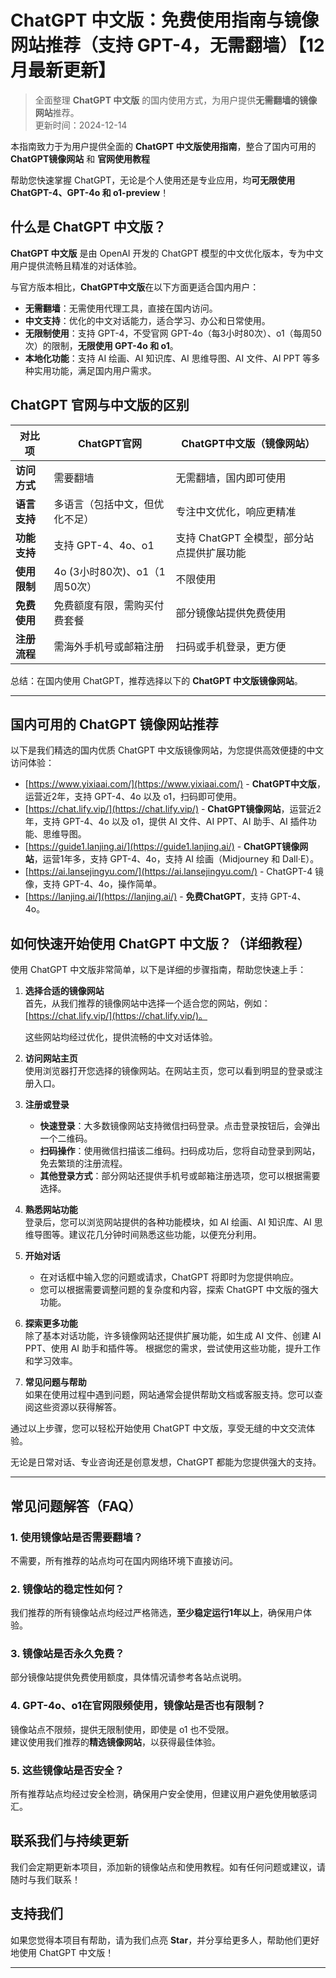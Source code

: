 # ChatGPT 中文版：免费使用指南与镜像网站推荐（支持 GPT-4，无需翻墙）【12月最新更新】

> 全面整理 **ChatGPT 中文版** 的国内使用方式，为用户提供**无需翻墙的镜像网站**推荐。  
> 更新时间：2024-12-14

本指南致力于为用户提供全面的 **ChatGPT 中文版使用指南**，整合了国内可用的 **ChatGPT镜像网站** 和 **官网使用教程**

帮助您快速掌握 ChatGPT，无论是个人使用还是专业应用，均**可无限使用 ChatGPT-4、GPT-4o 和 o1-preview**！

## 什么是 ChatGPT 中文版？

**ChatGPT 中文版** 是由 OpenAI 开发的 ChatGPT 模型的中文优化版本，专为中文用户提供流畅且精准的对话体验。

与官方版本相比，**ChatGPT中文版**在以下方面更适合国内用户：

- **无需翻墙**：无需使用代理工具，直接在国内访问。
- **中文支持**：优化的中文对话能力，适合学习、办公和日常使用。
- **无限制使用**：支持 GPT-4，不受官网 GPT-4o（每3小时80次）、o1（每周50次）的限制，**无限使用 GPT-4o 和 o1**。
- **本地化功能**：支持 AI 绘画、AI 知识库、AI 思维导图、AI 文件、AI PPT 等多种实用功能，满足国内用户需求。

## ChatGPT 官网与中文版的区别
| 对比项 | ChatGPT官网 | ChatGPT中文版（镜像网站）|
|-------- |-------- |-------- |
| **访问方式** | 需要翻墙 | 无需翻墙，国内即可使用 |
| **语言支持** | 多语言（包括中文，但优化不足） | 专注中文优化，响应更精准 |
| **功能支持** | 支持 GPT-4、4o、o1 | 支持 ChatGPT 全模型，部分站点提供扩展功能 |
| **使用限制** | 4o (3小时80次)、o1（1周50次） | 不限使用 |
| **免费使用** | 免费额度有限，需购买付费套餐 | 部分镜像站提供免费使用 |
| **注册流程** | 需海外手机号或邮箱注册 | 扫码或手机登录，更方便 |

总结：在国内使用 ChatGPT，推荐选择以下的 **ChatGPT 中文版镜像网站**。

---

## 国内可用的 ChatGPT 镜像网站推荐

以下是我们精选的国内优质 ChatGPT 中文版镜像网站，为您提供高效便捷的中文访问体验：

- [https://www.yixiaai.com/](https://www.yixiaai.com/) - **ChatGPT中文版**，运营近2年，支持 GPT-4、4o 以及 o1，扫码即可使用。
- [https://chat.lify.vip/](https://chat.lify.vip/) - **ChatGPT镜像网站**，运营近2年，支持 GPT-4、4o 以及 o1，提供 AI 文件、AI PPT、AI 助手、AI 插件功能、思维导图。
- [https://guide1.lanjing.ai/](https://guide1.lanjing.ai/) - **ChatGPT镜像网站**，运营1年多，支持 GPT-4、4o，支持 AI 绘画（Midjourney 和 Dall·E）。
- [https://ai.lansejingyu.com/](https://ai.lansejingyu.com/) - ChatGPT-4 镜像，支持 GPT-4、4o，操作简单。
- [https://lanjing.ai/](https://lanjing.ai/) - **免费ChatGPT**，支持 GPT-4、4o。


## 如何快速开始使用 ChatGPT 中文版？（详细教程）

使用 ChatGPT 中文版非常简单，以下是详细的步骤指南，帮助您快速上手：

1. **选择合适的镜像网站**  
   首先，从我们推荐的镜像网站中选择一个适合您的网站，例如：[https://chat.lify.vip/](https://chat.lify.vip/)。

   这些网站均经过优化，提供流畅的中文对话体验。

2. **访问网站主页**  
   使用浏览器打开您选择的镜像网站。在网站主页，您可以看到明显的登录或注册入口。

3. **注册或登录**  
   - **快速登录**：大多数镜像网站支持微信扫码登录。点击登录按钮后，会弹出一个二维码。
   - **扫码操作**：使用微信扫描该二维码。扫码成功后，您将自动登录到网站，免去繁琐的注册流程。
   - **其他登录方式**：部分网站还提供手机号或邮箱注册选项，您可以根据需要选择。

4. **熟悉网站功能**  
   登录后，您可以浏览网站提供的各种功能模块，如 AI 绘画、AI 知识库、AI 思维导图等。建议花几分钟时间熟悉这些功能，以便充分利用。

5. **开始对话**  
   - 在对话框中输入您的问题或请求，ChatGPT 将即时为您提供响应。
   - 您可以根据需要调整问题的复杂度和内容，探索 ChatGPT 中文版的强大功能。

6. **探索更多功能**  
   除了基本对话功能，许多镜像网站还提供扩展功能，如生成 AI 文件、创建 AI PPT、使用 AI 助手和插件等。
   根据您的需求，尝试使用这些功能，提升工作和学习效率。

7. **常见问题与帮助**  
   如果在使用过程中遇到问题，网站通常会提供帮助文档或客服支持。您可以查阅这些资源以获得解答。

通过以上步骤，您可以轻松开始使用 ChatGPT 中文版，享受无缝的中文交流体验。

无论是日常对话、专业咨询还是创意发想，ChatGPT 都能为您提供强大的支持。

---

## 常见问题解答（FAQ）
### 1. 使用镜像站是否需要翻墙？
不需要，所有推荐的站点均可在国内网络环境下直接访问。

### 2. 镜像站的稳定性如何？
我们推荐的所有镜像站点均经过严格筛选，**至少稳定运行1年以上**，确保用户体验。

### 3. 镜像站是否永久免费？
部分镜像站提供免费使用额度，具体情况请参考各站点说明。

### 4. GPT-4o、o1在官网限频使用，镜像站是否也有限制？
镜像站点不限频，提供无限制使用，即使是 o1 也不受限。   
建议使用我们推荐的**精选镜像网站**，以获得最佳体验。

### 5. 这些镜像站是否安全？
所有推荐站点均经过安全检测，确保用户安全使用，但建议用户避免使用敏感词汇。

## 联系我们与持续更新

我们会定期更新本项目，添加新的镜像站点和使用教程。如有任何问题或建议，请随时与我们联系！

## 支持我们

如果您觉得本项目有帮助，请为我们点亮 **Star**，并分享给更多人，帮助他们更好地使用 ChatGPT 中文版！

---
